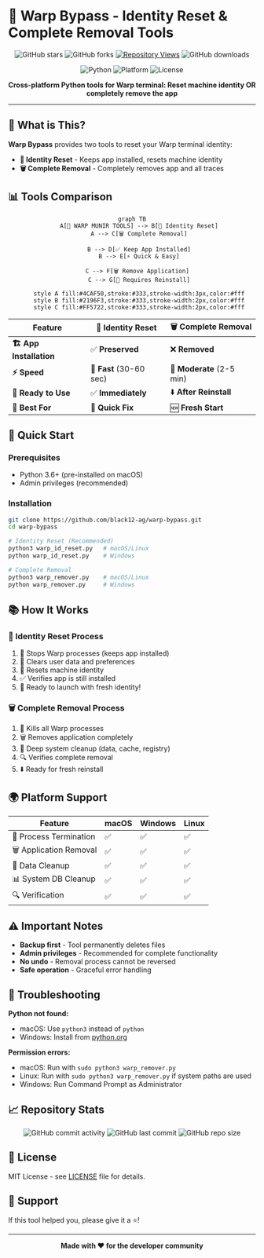 # 🚀 Warp Bypass - Identity Reset & Complete Removal Tools

<div align="center">

<!-- Main Stats -->
![GitHub stars](https://img.shields.io/github/stars/black12-ag/warp-bypass?style=for-the-badge&logo=github&color=gold)
![GitHub forks](https://img.shields.io/github/forks/black12-ag/warp-bypass?style=for-the-badge&logo=github&color=blue)
[![Repository Views](https://komarev.com/ghpvc/?username=black12-ag&repository=warp-bypass&color=brightgreen&style=for-the-badge&label=VIEWS)](https://github.com/black12-ag/warp-bypass)
![GitHub downloads](https://img.shields.io/github/downloads/black12-ag/warp-bypass/total?style=for-the-badge&logo=github&color=brightgreen)

<!-- Platform Support -->
![Python](https://img.shields.io/badge/python-3.6+-blue.svg?style=for-the-badge&logo=python)
![Platform](https://img.shields.io/badge/platform-macOS%20%7C%20Windows%20%7C%20Linux-green.svg?style=for-the-badge)
![License](https://img.shields.io/badge/license-MIT-blue.svg?style=for-the-badge)

**Cross-platform Python tools for Warp terminal: Reset machine identity OR completely remove the app**

</div>

---

## 🎯 What is This?

**Warp Bypass** provides two tools to reset your Warp terminal identity:

- **🔄 Identity Reset** - Keeps app installed, resets machine identity
- **🗑️ Complete Removal** - Completely removes app and all traces

## 📊 Tools Comparison

<div align="center">

```mermaid
graph TB
    A[🚀 WARP MUNIR TOOLS] --> B[🔄 Identity Reset]
    A --> C[🗑️ Complete Removal]
    
    B --> D[✅ Keep App Installed]
    B --> E[⚡ Quick & Easy]
    
    C --> F[🗑️ Remove Application] 
    C --> G[🔄 Requires Reinstall]
    
    style A fill:#4CAF50,stroke:#333,stroke-width:3px,color:#fff
    style B fill:#2196F3,stroke:#333,stroke-width:2px,color:#fff
    style C fill:#FF5722,stroke:#333,stroke-width:2px,color:#fff
```

</div>

| Feature | 🔄 Identity Reset | 🗑️ Complete Removal |
|---------|------------------|---------------------|
| **🏗️ App Installation** | ✅ **Preserved** | ❌ **Removed** |
| **⚡ Speed** | 🚀 **Fast** (30-60 sec) | 🐌 **Moderate** (2-5 min) |
| **📱 Ready to Use** | ✅ **Immediately** | ⬇️ **After Reinstall** |
| **🎯 Best For** | 🔧 **Quick Fix** | 🆕 **Fresh Start** |

## 🚀 Quick Start

### Prerequisites
- Python 3.6+ (pre-installed on macOS)
- Admin privileges (recommended)

### Installation
```bash
git clone https://github.com/black12-ag/warp-bypass.git
cd warp-bypass

# Identity Reset (Recommended)
python3 warp_id_reset.py   # macOS/Linux
python warp_id_reset.py    # Windows

# Complete Removal
python3 warp_remover.py    # macOS/Linux  
python warp_remover.py     # Windows
```

## 📚 How It Works

### 🔄 Identity Reset Process
1. 🔄 Stops Warp processes (keeps app installed)
2. 🧹 Clears user data and preferences
3. 🔑 Resets machine identity
4. ✅ Verifies app is still installed
5. 🎉 Ready to launch with fresh identity!

### 🗑️ Complete Removal Process
1. 🔫 Kills all Warp processes
2. 🗑️ Removes application completely
3. 🧹 Deep system cleanup (data, cache, registry)
4. 🔍 Verifies complete removal
5. ⬇️ Ready for fresh reinstall

## 🌍 Platform Support

| Feature | macOS | Windows | Linux |
|---------|-------|---------|-------|
| 🔫 Process Termination | ✅ | ✅ | ✅ |
| 🗑️ Application Removal | ✅ | ✅ | ✅ |
| 📁 Data Cleanup | ✅ | ✅ | ✅ |
| 📊 System DB Cleanup | ✅ | ✅ | ✅ |
| 🔍 Verification | ✅ | ✅ | ✅ |

## ⚠️ Important Notes

- **Backup first** - Tool permanently deletes files
- **Admin privileges** - Recommended for complete functionality
- **No undo** - Removal process cannot be reversed
- **Safe operation** - Graceful error handling

## 🔧 Troubleshooting

**Python not found:**
- macOS: Use `python3` instead of `python`
- Windows: Install from [python.org](https://python.org)

**Permission errors:**
- macOS: Run with `sudo python3 warp_remover.py`
- Linux: Run with `sudo python3 warp_remover.py` if system paths are used
- Windows: Run Command Prompt as Administrator

## 📈 Repository Stats

<div align="center">

![GitHub commit activity](https://img.shields.io/github/commit-activity/m/black12-ag/warp-bypass?style=for-the-badge&logo=github&color=orange)
![GitHub last commit](https://img.shields.io/github/last-commit/black12-ag/warp-bypass?style=for-the-badge&logo=github)
![GitHub repo size](https://img.shields.io/github/repo-size/black12-ag/warp-bypass?style=for-the-badge&logo=github)

</div>

## 📄 License

MIT License - see [LICENSE](LICENSE) file for details.

## 🙏 Support

If this tool helped you, please give it a ⭐!

---

<div align="center">

**Made with ❤️ for the developer community**

</div>
